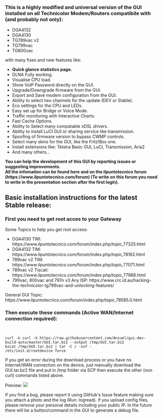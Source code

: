 <h3><strong>This is a highly modified and universal version of the GUI installed on all Technicolor Modem/Routers compatibile with (and probably not only):</strong></h3>
  <ul>
  <li>DGA4132</li>
  <li>DGA4130</li>
  <li>TG789vac v2</li>
  <li>TG799vac</li>
  <li>TG800vac</li>
  </ul>
with many fixes and new features like:
<ul>
<li><b>Quick glance statistics page.</b></li>
<li>DLNA Fully working.</li>
<li>Visualise CPU load.</li>
<li>Show VoIP Password directly on the GUI.</li>
<li>Upgrade/Downgrade firmware from the GUI.</li>
<li>Export and Save modem configuration from the GUI.</li>
<li>Ability to select two channels for the update (DEV or Stable).</li>
<li>Eco settings for the CPU and LEDs.</li>
<li>Easy set up for Bridge or Voice Mode.</li>
<li>Traffic monitoring with Interactive Charts.</li>
<li>Fast Cache Options.</li>
<li>Ability to Select many compatable xDSL drivers.</li>
<li>Ability to install LuCI GUI or sharing service like transmission.</li>
<li>Spoofing of firmware version to bypass CWMP controls.</li>
<li>Select many skins for the GUI, like the Fritz!Box one.</li>
<li>Install extensions like: Telstra Basic GUI, LuCI, Transmission, Aria2</li>
<li>And many others...</li>
</ul>
<p><strong>You can help the development of this GUI by reporting issues or suggesting improvements.</strong><br /><strong>All the infomation can be found here and on the ilpuntotecnico forum (https://www.ilpuntotecnico.com/forum) (To write on this forum you need to write in the presentation section after the first login).</strong></p>

<h2><strong>Basic installation instructions for the latest Stable release:</strong></h2>

<h3><strong>First you need to get root acces to your Gateway</strong></h3>
Some Topics to help you get root access:
<ul>
<li>DGA4130 TIM: https://www.ilpuntotecnico.com/forum/index.php/topic,77325.html</li>
<li>DGA4132 TIM: https://www.ilpuntotecnico.com/forum/index.php/topic,78162.html</li>
<li>789vac v2 TIM: https://www.ilpuntotecnico.com/forum/index.php/topic,77071.html</li>
<li>789vac v2 Tiscali: https://www.ilpuntotecnico.com/forum/index.php/topic,77988.html</li>
<li>799vac, 800vac and 797n v3 Any ISP: https://www.crc.id.au/hacking-the-technicolor-tg799vac-and-unlocking-features/</li>
</ul>
General GUI Topic: https://www.ilpuntotecnico.com/forum/index.php/topic,78585.0.html

<h3>Then execute these commands (Active WAN/Internet connection required):</h3><br />

```
curl -k curl -k https://raw.githubusercontent.com/Ansuel/gui-dev-build-auto/master/GUI.tar.bz2 --output /tmp/GUI.tar.bz2
bzcat /tmp/GUI.tar.bz2 | tar -C / -xvf -
/etc/init.d/rootdevice force
```

If you get an error during the download process or you have no Internet/WAN connection on the device, just manually download the GUI.tar.bz2 file and put in /tmp folder via SCP then execute the other (non curl) commands listed above.

Preview:
<img src="https://i.imgur.com/ZcSANgW.png">
  
If you find a bug, please report it using GitHub's Issue feature making sure you attach a photo and the log (Run: logread).
If you upload config files, please remove your personal details including your public IP.
In the future there will be a button/command in the GUI to generate a debug file.

